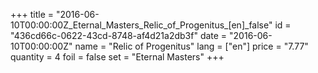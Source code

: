 +++
title = "2016-06-10T00:00:00Z_Eternal_Masters_Relic_of_Progenitus_[en]_false"
id = "436cd66c-0622-43cd-8748-af4d21a2db3f"
date = "2016-06-10T00:00:00Z"
name = "Relic of Progenitus"
lang = ["en"]
price = "7.77"
quantity = 4
foil = false
set = "Eternal Masters"
+++
